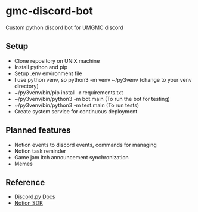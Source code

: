 # gmc-discord-bot
Custom python discord bot for UMGMC discord

## Setup

- Clone repository on UNIX machine
- Install python and pip
- Setup .env environment file
- I use python venv, so python3 -m venv ~/py3venv (change to your venv directory)
- ~/py3venv/bin/pip install -r requirements.txt
- ~/py3venv/bin/python3 -m bot.main (To run the bot for testing)
- ~/py3venv/bin/python3 -m test.main (To run tests)
- Create system service for continuous deployment

## Planned features

- Notion events to discord events, commands for managing
- Notion task reminder
- Game jam itch announcement synchronization
- Memes

## Reference

- [Discord.py Docs](https://discordpy.readthedocs.io/en/stable/ext/commands/cogs.html)
- [Notion SDK](https://ramnes.github.io/notion-sdk-py/reference/api_endpoints/)